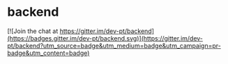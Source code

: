 # backend

[![Join the chat at https://gitter.im/dev-pt/backend](https://badges.gitter.im/dev-pt/backend.svg)](https://gitter.im/dev-pt/backend?utm_source=badge&utm_medium=badge&utm_campaign=pr-badge&utm_content=badge)
